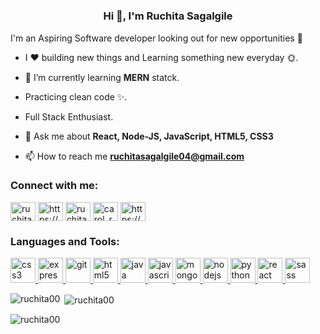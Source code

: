 <h1 align="center"><h3 align="center">Hi 👋, I'm Ruchita Sagalgile</h1>I'm an Aspiring Software developer looking out for new opportunities 🗻</h3>

-   I ❤️ building new things and Learning something new everyday 🌞.

- 🌱 I’m currently learning **MERN** statck.

-   Practicing clean code ✨.

-   Full Stack Enthusiast.

- 💬 Ask me about **React, Node-JS, JavaScript, HTML5, CSS3**

- 📫 How to reach me **ruchitasagalgile04@gmail.com**

<h3 align="left">Connect with me:</h3>
<p align="left">
<a href="https://dev.to/ruchita00" target="blank"><img align="center" src="https://cdn.jsdelivr.net/npm/simple-icons@3.0.1/icons/dev-dot-to.svg" alt="ruchita00" height="30" width="40" /></a>
<a href="https://linkedin.com/in/https://www.linkedin.com/in/ruchita-sagalgile-0a4843171/" target="blank"><img align="center" src="https://cdn.jsdelivr.net/npm/simple-icons@3.0.1/icons/linkedin.svg" alt="https://www.linkedin.com/in/ruchita-sagalgile-0a4843171/" height="30" width="40" /></a>
<a href="https://stackoverflow.com/users/ruchita-sagalgile" target="blank"><img align="center" src="https://cdn.jsdelivr.net/npm/simple-icons@3.0.1/icons/stackoverflow.svg" alt="ruchita-sagalgile" height="30" width="40" /></a>
<a href="https://instagram.com/carol_ruchi" target="blank"><img align="center" src="https://cdn.jsdelivr.net/npm/simple-icons@3.0.1/icons/instagram.svg" alt="carol_ruchi" height="30" width="40" /></a>
<a href="https://www.hackerrank.com/https://www.hackerrank.com/ruchitasagalgil1?hr_r=1" target="blank"><img align="center" src="https://cdn.jsdelivr.net/npm/simple-icons@3.0.1/icons/hackerrank.svg" alt="https://www.hackerrank.com/ruchitasagalgil1?hr_r=1" height="30" width="40" /></a>
</p>

<h3 align="left">Languages and Tools:</h3>
<p align="left"> <a href="https://www.w3schools.com/css/" target="_blank"> <img src="https://devicons.github.io/devicon/devicon.git/icons/css3/css3-original-wordmark.svg" alt="css3" width="40" height="40"/> </a> <a href="https://expressjs.com" target="_blank"> <img src="https://devicons.github.io/devicon/devicon.git/icons/express/express-original-wordmark.svg" alt="express" width="40" height="40"/> </a> <a href="https://git-scm.com/" target="_blank"> <img src="https://www.vectorlogo.zone/logos/git-scm/git-scm-icon.svg" alt="git" width="40" height="40"/> </a> <a href="https://www.w3.org/html/" target="_blank"> <img src="https://devicons.github.io/devicon/devicon.git/icons/html5/html5-original-wordmark.svg" alt="html5" width="40" height="40"/> </a> <a href="https://www.java.com" target="_blank"> <img src="https://devicons.github.io/devicon/devicon.git/icons/java/java-original-wordmark.svg" alt="java" width="40" height="40"/> </a> <a href="https://developer.mozilla.org/en-US/docs/Web/JavaScript" target="_blank"> <img src="https://devicons.github.io/devicon/devicon.git/icons/javascript/javascript-original.svg" alt="javascript" width="40" height="40"/> </a> <a href="https://www.mongodb.com/" target="_blank"> <img src="https://devicons.github.io/devicon/devicon.git/icons/mongodb/mongodb-original-wordmark.svg" alt="mongodb" width="40" height="40"/> </a> <a href="https://nodejs.org" target="_blank"> <img src="https://devicons.github.io/devicon/devicon.git/icons/nodejs/nodejs-original-wordmark.svg" alt="nodejs" width="40" height="40"/> </a> <a href="https://www.python.org" target="_blank"> <img src="https://devicons.github.io/devicon/devicon.git/icons/python/python-original.svg" alt="python" width="40" height="40"/> </a> <a href="https://reactjs.org/" target="_blank"> <img src="https://devicons.github.io/devicon/devicon.git/icons/react/react-original-wordmark.svg" alt="react" width="40" height="40"/> </a> <a href="https://sass-lang.com" target="_blank"> <img src="https://devicons.github.io/devicon/devicon.git/icons/sass/sass-original.svg" alt="sass" width="40" height="40"/> </a> </p>


<p><img align="left" src="https://github-readme-stats.vercel.app/api/top-langs?username=ruchita00&show_icons=true&locale=en&layout=compact" alt="ruchita00" /></p>

<p>&nbsp;<img align="center" src="https://github-readme-stats.vercel.app/api?username=ruchita00&show_icons=true&locale=en" alt="ruchita00" /></p>

<p><img align="center" src="https://github-readme-streak-stats.herokuapp.com/?user=ruchita00&" alt="ruchita00" /></p>


